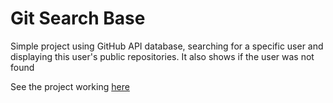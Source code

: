 # Git Search Base

Simple project using GitHub API database, searching for a specific user and displaying this user's public repositories. It also shows if the user was not found

See the project working <a href="https://carolf32.github.io/git-searchBase/"> here </a>

